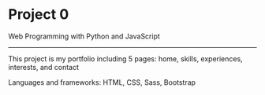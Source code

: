 # Project 0

Web Programming with Python and JavaScript

******************************************

This project is my portfolio including 5 pages: home, skills, experiences, interests, and contact

Languages and frameworks: HTML, CSS, Sass, Bootstrap

